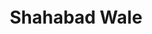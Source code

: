 <html>
  <body>
    <center>
      <br>
      <br>
      <br>
      <br>
      <br>
      <br>
      <br>
      <br>
      <br>
      <br>
      <br>
      <br>
      <br>
      <h1>Shahabad Wale</h1>
      </center>
  </body>
</html>    
